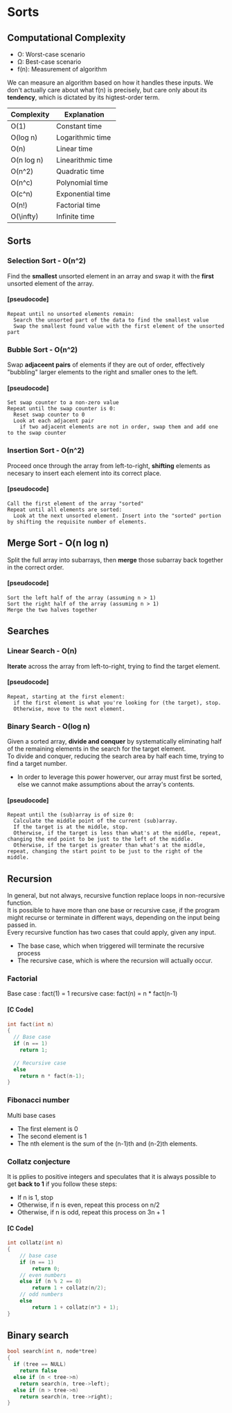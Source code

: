 # Sorts
## Computational Complexity
- O: Worst-case scenario
- Ω: Best-case scenario
- f(n): Measurement of algorithm

We can measure an algorithm based on how it handles these inputs. We don't actually care about what f(n) is precisely, but care only about its **tendency**, which is dictated by its higtest-order term.

| Complexity |    Explanation    |
| ---------- | ----------------- |
| O(1)       | Constant time     |
| O(log n)   | Logarithmic time  |
| O(n)       | Linear time       |
| O(n log n) | Linearithmic time |
| O(n^2)     | Quadratic time    |
| O(n^c)     | Polynomial time   |
| O(c^n)     | Exponential time  |
| O(n!)      | Factorial time    |
| O(\infty)  | Infinite time     |

## Sorts
### Selection Sort - O(n^2)
Find the **smallest** unsorted element in an array and swap it with the **first** unsorted element of the array.

#### [pseudocode]
```
Repeat until no unsorted elements remain:
  Search the unsorted part of the data to find the smallest value
  Swap the smallest found value with the first element of the unsorted part
```

### Bubble Sort - O(n^2)
Swap **adjaceent pairs** of elements if they are out of order, effectively "bubbling" larger elements to the right and smaller ones to the left.

#### [pseudocode]
```
Set swap counter to a non-zero value
Repeat until the swap counter is 0:
  Reset swap counter to 0
  Look at each adjacent pair
    if two adjacent elements are not in order, swap them and add one to the swap counter
```

### Insertion Sort - O(n^2)
Proceed once through the array from left-to-right, **shifting** elements as necesary to insert each element into its correct place.

#### [pseudocode]
```
Call the first element of the array "sorted"
Repeat until all elements are sorted:
  Look at the next unsorted element. Insert into the "sorted" portion by shifting the requisite number of elements.
```

## Merge Sort - O(n log n)
Split the full array into subarrays, then **merge** those subarray back together in the correct order.

#### [pseudocode]
```
Sort the left half of the array (assuming n > 1)
Sort the right half of the array (assuming n > 1)
Merge the two halves together
```


## Searches

### Linear Search - O(n)
**Iterate** across the array from left-to-right, trying to  find the target element.

#### [pseudocode]
```
Repeat, starting at the first element:
  if the first element is what you're looking for (the target), stop.
  Otherwise, move to the next element.
```

### Binary Search - O(log n)
Given a sorted array, **divide and conquer** by systematically eliminating half of the remaining elements in the search for the target element.\
To divide and conquer, reducing the search area by half each time, trying to find a target number.
- In order to leverage this power howerver, our array must first be sorted, else we cannot make assumptions about the array's contents.

#### [pseudocode]
```
Repeat until the (sub)array is of size 0:
  Calculate the middle point of the current (sub)array.
  If the target is at the middle, stop.
  Otherwise, if the target is less than what's at the middle, repeat, changing the end point to be just to the left of the middle.
  Otherwise, if the target is greater than what's at the middle, repeat, changing the start point to be just to the right of the middle.
```

## Recursion
In general, but not always, recursive function replace loops in non-recursive function.\
It is possible to have more than one base or recursive case, if the program might recurse or terminate in different ways, depending on the input being passed in.\
Every recursive function has two cases that could apply, given any input.
- The base case, which when triggered will terminate the recursive process
- The recursive case, which is where the recursion will actually occur.

### Factorial
Base case     : fact(1) = 1
recursive case: fact(n) = n * fact(n-1)

#### [C Code]
```cpp
int fact(int n)
{
  // Base case
  if (n == 1)
    return 1;
    
  // Recursive case
  else
    return n * fact(n-1);
}
```

### Fibonacci number
Multi base cases
- The first element is 0
- The second element is 1
- The nth element is the sum of the (n-1)th and (n-2)th elements.

### Collatz conjecture
It is pplies to positive integers and speculates that it is always possible to get **back to 1** if you follow these steps:
- If n is 1, stop
- Otherwise, if n is even, repeat this process on n/2
- Otherwise, if n is odd, repeat this process on 3n + 1

#### [C Code]
```cpp
int collatz(int n)
{
    // base case
    if (n == 1)
        return 0;
    // even numbers
    else if (n % 2 == 0)
        return 1 + collatz(n/2);
    // odd numbers
    else
        return 1 + collatz(n*3 + 1);
}
```

## Binary search
```cpp
bool search(int n, node*tree)
{
  if (tree == NULL)
    return false
  else if (n < tree->n)
    return search(n, tree->left);
  else if (n > tree->n)
    return search(n, tree->right);
}
